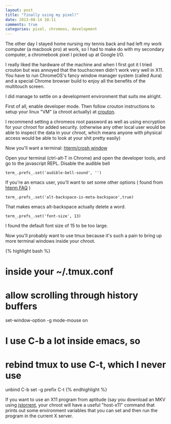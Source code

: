 ```yaml
---
layout: post
title: "finally using my pixel!"
date: 2013-08-14 10:11
comments: true
categories: pixel, chromeos, development
---
```


The other day I stayed home nursing my tennis back and had left my work computer (a macbook pro) at work, so I had to make do with my secondary computer, a chromebook pixel I picked up at Google I/O.

I really liked the hardware of the machine and when I first got it I tried crouton but was annoyed that the touchscreen didn't work very well in X11. You have to run ChromeOS's fancy window manager system (called Aura) and a special Chrome browser build to enjoy all the benefits of the multitouch screen.

I did manage to settle on a development environment that suits me alright.

First of all, enable developer mode. Then follow crouton instructions to setup your linux "VM" (a chroot actually) at [crouton](https://github.com/dnschneid/crouton).

I recommend setting a chromeos root password as well as using encryption for your chroot for added security. (otherwise any other local user would be able to inspect the data in your chroot, which means anyone with physical access would be able to look at your shit pretty easily)

Now you'll want a terminal: [hterm/crosh window](https://chrome.google.com/webstore/detail/crosh-window/nhbmpbdladcchdhkemlojfjdknjadhmh)

Open your terminal (ctrl-alt-T in Chrome) and open the developer tools, and go to the javascript REPL. Disable the audible bell

```
term_.prefs_.set('audible-bell-sound', '')
```

If you're an emacs user, you'll want to set some other options ( found from [hterm FAQ](http://git.chromium.org/gitweb/?p=chromiumos/platform/assets.git;a=blob;f=chromeapps/hterm/doc/faq.txt;h=f0d3007f9fc54c7331f68293b7fae5f5b71214ff;hb=95f6a2c7a984b1c09b7d66c24794ce2057144e86) )

```
term_.prefs_.set('alt-backspace-is-meta-backspace',true)
```

That makes emacs alt-backspace actually delete a word.

```
term_.prefs_.set('font-size', 13)
```

I found the default font size of 15 to be too large.

Now you'll probably want to use tmux because it's such a pain to bring up more terminal windows inside your chroot.



{% highlight bash %}
# inside your ~/.tmux.conf
# allow scrolling through history buffers
set-window-option -g mode-mouse on
# I use C-b a lot inside emacs, so 
# rebind tmux to use C-t, which I never use
unbind C-b
set -g prefix C-t
{% endhighlight %}

If you want to use an X11 program from aptitude (say you download an
MKV using
[jstorrent](https://chrome.google.com/webstore/detail/jstorrent/anhdpjpojoipgpmfanmedjghaligalgb),
your chroot will have a useful "host-x11" command that prints out some
environment variables that you can set and then run the program in the
current X server.